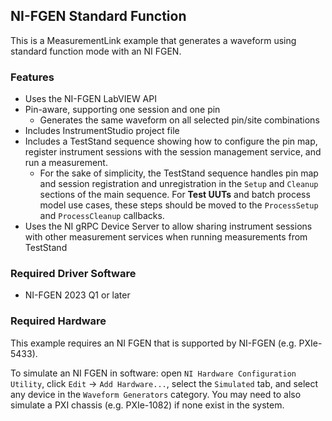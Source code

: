 ## NI-FGEN Standard Function

This is a MeasurementLink example that generates a waveform using standard function mode with an NI FGEN.

### Features

- Uses the NI-FGEN LabVIEW API
- Pin-aware, supporting one session and one pin
  - Generates the same waveform on all selected pin/site combinations
- Includes InstrumentStudio project file
- Includes a TestStand sequence showing how to configure the pin map, register
  instrument sessions with the session management service, and run a measurement.
  - For the sake of simplicity, the TestStand sequence handles pin map and session registration and unregistration in the `Setup` and `Cleanup` sections of the main sequence. For **Test UUTs** and batch process model use cases, these steps should be moved to the `ProcessSetup` and `ProcessCleanup` callbacks.
- Uses the NI gRPC Device Server to allow sharing instrument sessions with other
  measurement services when running measurements from TestStand

### Required Driver Software

- NI-FGEN 2023 Q1 or later

### Required Hardware

This example requires an NI FGEN that is supported by NI-FGEN (e.g. PXIe-5433).

To simulate an NI FGEN in software: open `NI Hardware Configuration Utility`, click `Edit` -> `Add Hardware...`,
select the `Simulated` tab, and select any device in the `Waveform Generators` category.
You may need to also simulate a PXI chassis (e.g. PXIe-1082) if none exist in the system.